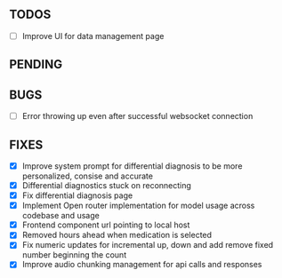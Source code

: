 ## TODOS

- [ ] Improve UI for data management page

## PENDING

## BUGS

* [ ] Error throwing up even after successful websocket connection

## FIXES

- [X] Improve system prompt for differential diagnosis to be more personalized, consise and accurate
- [X] Differential diagnostics stuck on reconnecting
- [X] Fix differential diagnosis page
- [X] Implement Open router implementation for model usage across codebase and usage
- [X] Frontend component url pointing to local host
- [X] Removed hours ahead when medication is selected
- [X] Fix numeric updates for incremental up, down and add remove fixed number beginning the count
- [X] Improve audio chunking management for api calls and responses
